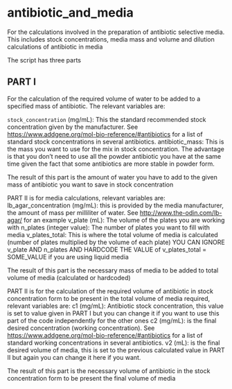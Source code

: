 # antibiotic_and_media
For the calculations involved in the preparation of antibiotic selective media. This includes stock concentrations, media mass and volume and dilution calculations of antibiotic in media

The script has three parts

## PART I 
For the calculation of the required volume of water to be added to a specified mass of antibiotic.
The relevant variables are:

`stock_concentration` (mg/mL): This the standard recommended stock concentration given by the manufacturer. See https://www.addgene.org/mol-bio-reference/#antibiotics for a list of standard stock concentrations in several antibiotics.
antibiotic_mass: This is the mass you want to use for the mix in stock concentration. The advantage is that you don’t need to use all the powder antibiotic you have at the same time given the fact that some antibiotics are more stable in powder form.

The result of this part is the amount of water you have to add to the given mass of antibiotic you want to save in stock concentration

PART II is for media calculations, relevant variables are:
lb_agar_concentration (mg/mL): this is provided by the media manufacturer, the amount of mass per milliliter of water. See http://www.the-odin.com/lb-agar/ for an example
v_plate (mL): The volume of the plates you are working with
n_plates (integer value): The number of plates you want to fill with media
v_plates_total: This is where the total volume of media is calculated (number of plates multiplied by the volume of each plate) YOU CAN IGNORE v_plate AND n_plates AND HARDCODE THE VALUE of v_plates_total = SOME_VALUE if you are using liquid media

The result of this part is the necessary mass of media to be added to total volume of media (calculated or hardcoded) 

PART II is for the calculation of the required volume of antibiotic in stock concentration form to be present in the total volume of media required, relevant variables are:
c1 (mg/mL): Antibiotic stock concentration, this value is set to value given in PART I but you can change it if you want to use this part of the code independently for the other ones
c2 (mg/mL): is the final desired concentration (working concentration). See https://www.addgene.org/mol-bio-reference/#antibiotics for a list of standard working concentrations in several antibiotics.
v2 (mL): is the final desired volume of media, this is set to the previous calculated value in PART II but again you can change it here if you want.

The result of this part is the necessary volume of antibiotic in the stock concentration form to be present the final volume of media

